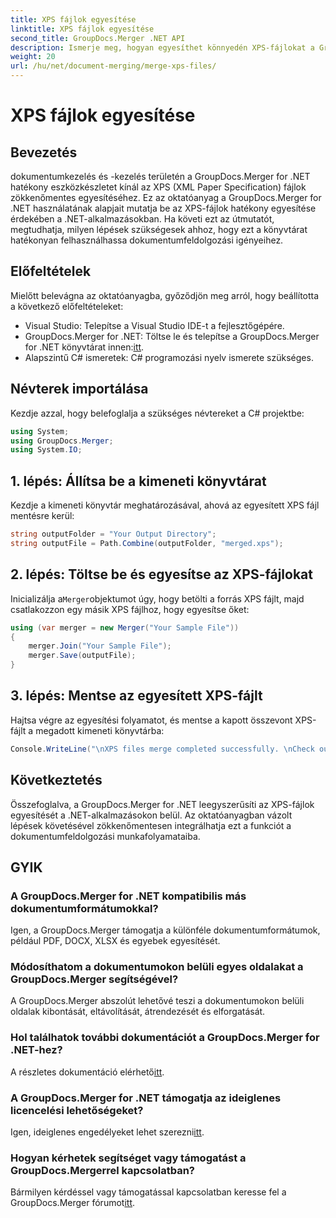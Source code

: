 ```yaml
---
title: XPS fájlok egyesítése
linktitle: XPS fájlok egyesítése
second_title: GroupDocs.Merger .NET API
description: Ismerje meg, hogyan egyesíthet könnyedén XPS-fájlokat a GroupDocs.Merger for .NET segítségével. Egyszerűsítse a dokumentumfeldolgozást .NET-alkalmazásaiban.
weight: 20
url: /hu/net/document-merging/merge-xps-files/
---
```


# XPS fájlok egyesítése

## Bevezetés
dokumentumkezelés és -kezelés területén a GroupDocs.Merger for .NET hatékony eszközkészletet kínál az XPS (XML Paper Specification) fájlok zökkenőmentes egyesítéséhez. Ez az oktatóanyag a GroupDocs.Merger for .NET használatának alapjait mutatja be az XPS-fájlok hatékony egyesítése érdekében a .NET-alkalmazásokban. Ha követi ezt az útmutatót, megtudhatja, milyen lépések szükségesek ahhoz, hogy ezt a könyvtárat hatékonyan felhasználhassa dokumentumfeldolgozási igényeihez.
## Előfeltételek
Mielőtt belevágna az oktatóanyagba, győződjön meg arról, hogy beállította a következő előfeltételeket:
- Visual Studio: Telepítse a Visual Studio IDE-t a fejlesztőgépére.
-  GroupDocs.Merger for .NET: Töltse le és telepítse a GroupDocs.Merger for .NET könyvtárat innen:[itt](https://releases.groupdocs.com/merger/net/).
- Alapszintű C# ismeretek: C# programozási nyelv ismerete szükséges.

## Névterek importálása
Kezdje azzal, hogy belefoglalja a szükséges névtereket a C# projektbe:
```csharp
using System; 
using GroupDocs.Merger;
using System.IO;
```
## 1. lépés: Állítsa be a kimeneti könyvtárat
Kezdje a kimeneti könyvtár meghatározásával, ahová az egyesített XPS fájl mentésre kerül:
```csharp
string outputFolder = "Your Output Directory";
string outputFile = Path.Combine(outputFolder, "merged.xps");
```
## 2. lépés: Töltse be és egyesítse az XPS-fájlokat
 Inicializálja a`Merger`objektumot úgy, hogy betölti a forrás XPS fájlt, majd csatlakozzon egy másik XPS fájlhoz, hogy egyesítse őket:
```csharp
using (var merger = new Merger("Your Sample File"))
{
    merger.Join("Your Sample File");
    merger.Save(outputFile);
}
```
## 3. lépés: Mentse az egyesített XPS-fájlt
Hajtsa végre az egyesítési folyamatot, és mentse a kapott összevont XPS-fájlt a megadott kimeneti könyvtárba:
```csharp
Console.WriteLine("\nXPS files merge completed successfully. \nCheck output in {0}", outputFolder);
```

## Következtetés
Összefoglalva, a GroupDocs.Merger for .NET leegyszerűsíti az XPS-fájlok egyesítését a .NET-alkalmazásokon belül. Az oktatóanyagban vázolt lépések követésével zökkenőmentesen integrálhatja ezt a funkciót a dokumentumfeldolgozási munkafolyamataiba.

## GYIK
### A GroupDocs.Merger for .NET kompatibilis más dokumentumformátumokkal?
Igen, a GroupDocs.Merger támogatja a különféle dokumentumformátumok, például PDF, DOCX, XLSX és egyebek egyesítését.
### Módosíthatom a dokumentumokon belüli egyes oldalakat a GroupDocs.Merger segítségével?
A GroupDocs.Merger abszolút lehetővé teszi a dokumentumokon belüli oldalak kibontását, eltávolítását, átrendezését és elforgatását.
### Hol találhatok további dokumentációt a GroupDocs.Merger for .NET-hez?
 A részletes dokumentáció elérhető[itt](https://tutorials.groupdocs.com/merger/net/).
### A GroupDocs.Merger for .NET támogatja az ideiglenes licencelési lehetőségeket?
 Igen, ideiglenes engedélyeket lehet szerezni[itt](https://purchase.groupdocs.com/temporary-license/).
### Hogyan kérhetek segítséget vagy támogatást a GroupDocs.Mergerrel kapcsolatban?
 Bármilyen kérdéssel vagy támogatással kapcsolatban keresse fel a GroupDocs.Merger fórumot[itt](https://forum.groupdocs.com/c/merger/32).